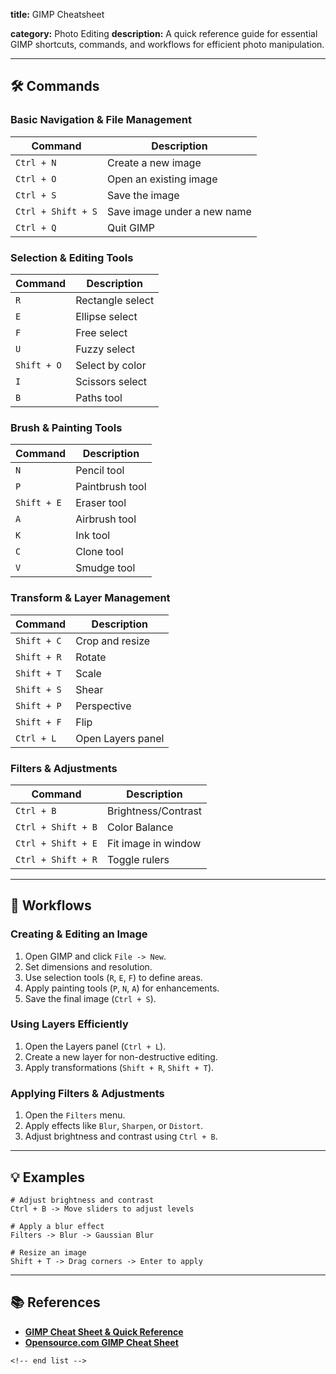 **title:** GIMP Cheatsheet

**category:** Photo Editing
**description:** A quick reference guide for essential GIMP shortcuts, commands, and workflows for efficient photo manipulation.

---

## 🛠️ Commands

### **Basic Navigation & File Management**

| Command              | Description                 |
| -------------------- | --------------------------- |
| `Ctrl + N`         | Create a new image          |
| `Ctrl + O`         | Open an existing image      |
| `Ctrl + S`         | Save the image              |
| `Ctrl + Shift + S` | Save image under a new name |
| `Ctrl + Q`         | Quit GIMP                   |

### **Selection & Editing Tools**

| Command       | Description      |
| ------------- | ---------------- |
| `R`         | Rectangle select |
| `E`         | Ellipse select   |
| `F`         | Free select      |
| `U`         | Fuzzy select     |
| `Shift + O` | Select by color  |
| `I`         | Scissors select  |
| `B`         | Paths tool       |

### **Brush & Painting Tools**

| Command       | Description     |
| ------------- | --------------- |
| `N`         | Pencil tool     |
| `P`         | Paintbrush tool |
| `Shift + E` | Eraser tool     |
| `A`         | Airbrush tool   |
| `K`         | Ink tool        |
| `C`         | Clone tool      |
| `V`         | Smudge tool     |

### **Transform & Layer Management**

| Command       | Description       |
| ------------- | ----------------- |
| `Shift + C` | Crop and resize   |
| `Shift + R` | Rotate            |
| `Shift + T` | Scale             |
| `Shift + S` | Shear             |
| `Shift + P` | Perspective       |
| `Shift + F` | Flip              |
| `Ctrl + L`  | Open Layers panel |

### **Filters & Adjustments**

| Command              | Description         |
| -------------------- | ------------------- |
| `Ctrl + B`         | Brightness/Contrast |
| `Ctrl + Shift + B` | Color Balance       |
| `Ctrl + Shift + E` | Fit image in window |
| `Ctrl + Shift + R` | Toggle rulers       |

---

## 🔄 Workflows

### **Creating & Editing an Image**

1. Open GIMP and click `File -> New`.
2. Set dimensions and resolution.
3. Use selection tools (`R`, `E`, `F`) to define areas.
4. Apply painting tools (`P`, `N`, `A`) for enhancements.
5. Save the final image (`Ctrl + S`).

### **Using Layers Efficiently**

1. Open the Layers panel (`Ctrl + L`).
2. Create a new layer for non-destructive editing.
3. Apply transformations (`Shift + R`, `Shift + T`).

### **Applying Filters & Adjustments**

1. Open the `Filters` menu.
2. Apply effects like `Blur`, `Sharpen`, or `Distort`.
3. Adjust brightness and contrast using `Ctrl + B`.

---

## 💡 Examples

```gimp
# Adjust brightness and contrast
Ctrl + B -> Move sliders to adjust levels

# Apply a blur effect
Filters -> Blur -> Gaussian Blur

# Resize an image
Shift + T -> Drag corners -> Enter to apply
```

---

## 📚 References

- **[GIMP Cheat Sheet &amp; Quick Reference](https://quickref.me/gimp)**
- **[Opensource.com GIMP Cheat Sheet](https://opensource.com/sites/default/files/gated-content/cheat_sheet_gimp_v3.pdf)**

```
<!-- end list -->
```
